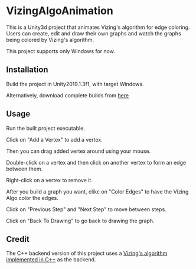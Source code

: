 # VizingAlgoAnimation
This is a Unity3d project that animates Vizing's algorithm for edge coloring. Users can create, edit and draw their own graphs and watch the graphs being colored by Vizing's algorithm. 

This project supports only Windows for now. 

## Installation
Build the project in Unity2019.1.3f1, with target Windows. 

Alternatively, download complete builds from [here](https://github.com/zyyhhxx/VizingAlgoAnimation/tree/C%2B%2BBackend/Builds)

## Usage
Run the built project executable. 

Click on "Add a Vertex" to add a vertex. 

Then you can drag added vertex around using your mouse. 

Double-click on a vertex and then click on another vertex to form an edge between them. 

Right-click on a vertex to remove it. 

After you build a graph you want, clikc on "Color Edges" to have the Vizing Algo color the edges. 

Click on "Previous Step" and "Next Step" to move between steps. 

Click on "Back To Drawing" to go back to drawing the graph. 

## Credit
The C++ backend version of this project uses a [Vizing's algorithm implemented in C++](https://github.com/zyyhhxx/VizingAlgorithm) as the backend. 
